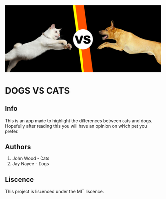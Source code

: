 
![alt text](images/banner.jpg "Logo Title Text 1")

# DOGS VS CATS

## Info

This is an app made to highlight the differences between cats and dogs. Hopefully after reading this you will have an opinion on which pet you prefer.


## Authors

  1. John Wood - Cats
  2. Jay Nayee - Dogs


## Liscence

This project is liscenced under the MIT liscence.

